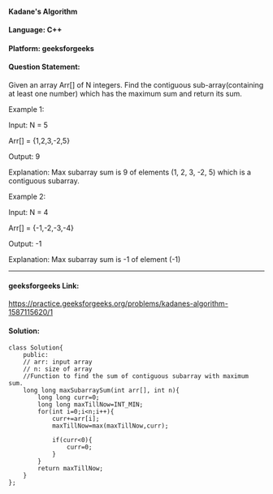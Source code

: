#### Kadane's Algorithm 
#### Language: C++ 
#### Platform: geeksforgeeks
#### Question Statement:
Given an array Arr[] of N integers. Find the contiguous sub-array(containing at least one number) which has the maximum sum and return its sum.

Example 1:

Input:
N = 5

Arr[] = {1,2,3,-2,5}

Output:
9

Explanation:
Max subarray sum is 9
of elements (1, 2, 3, -2, 5) which 
is a contiguous subarray.

Example 2:

Input:
N = 4

Arr[] = {-1,-2,-3,-4}

Output:
-1

Explanation:
Max subarray sum is -1 
of element (-1)

<hr />

#### geeksforgeeks Link:
https://practice.geeksforgeeks.org/problems/kadanes-algorithm-1587115620/1


#### Solution:
```
class Solution{
    public:
    // arr: input array
    // n: size of array
    //Function to find the sum of contiguous subarray with maximum sum.
    long long maxSubarraySum(int arr[], int n){
        long long curr=0;
        long long maxTillNow=INT_MIN;
        for(int i=0;i<n;i++){
            curr+=arr[i];
            maxTillNow=max(maxTillNow,curr);
            
            if(curr<0){
                curr=0;
            }
        }
        return maxTillNow;
    }
};
```

